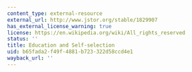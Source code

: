 ```yaml
---
content_type: external-resource
external_url: http://www.jstor.org/stable/1829907
has_external_license_warning: true
license: https://en.wikipedia.org/wiki/All_rights_reserved
status: ''
title: Education and Self-selection
uid: b65fada2-f49f-4881-b723-322d58ccd4e1
wayback_url: ''
---
```

